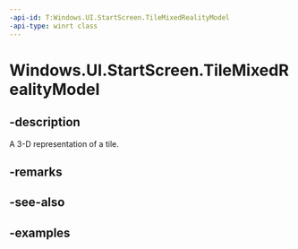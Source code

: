 ```yaml
---
-api-id: T:Windows.UI.StartScreen.TileMixedRealityModel
-api-type: winrt class
---
```


<!-- Class syntax.
public class TileMixedRealityModel 
-->

# Windows.UI.StartScreen.TileMixedRealityModel

## -description
A 3-D representation of a tile.  

## -remarks

## -see-also

## -examples

